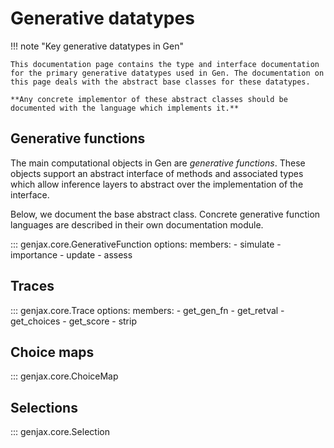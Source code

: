 # Generative datatypes

!!! note "Key generative datatypes in Gen"
    
    This documentation page contains the type and interface documentation for the primary generative datatypes used in Gen. The documentation on this page deals with the abstract base classes for these datatypes. 

    **Any concrete implementor of these abstract classes should be documented with the language which implements it.**

## Generative functions

The main computational objects in Gen are _generative functions_. These objects support an abstract interface of methods and associated types which allow inference layers to abstract over the implementation of the interface.

Below, we document the base abstract class. Concrete generative function languages are described in their own documentation module.

::: genjax.core.GenerativeFunction
    options:
      members: 
        - simulate
        - importance
        - update
        - assess

## Traces

::: genjax.core.Trace
    options:
      members: 
        - get_gen_fn
        - get_retval
        - get_choices
        - get_score
        - strip

## Choice maps

::: genjax.core.ChoiceMap

## Selections

::: genjax.core.Selection
